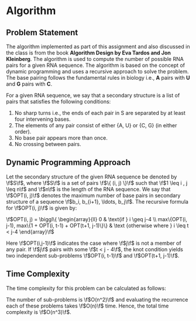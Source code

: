 # Algorithm

## Problem Statement

The algorithm implemented as part of this assignment and also discussed in the class is from the book **Algorithm Design by Eva Tardos and Jon Kleinberg**. The algorithm is used to compute the number of possible RNA pairs for a given RNA sequence. The algorithm is based on the concept of dynamic programming and uses a recursive approach to solve the problem. The base pairing follows the fundamental rules in biology i.e., **A** pairs with **U** and **G** pairs with **C**.

For a given RNA sequence, we say that a secondary structure is a list of pairs that satisfies the following conditions:

1. No sharp turns i.e., the ends of each pair in S are separated by at least four intervening bases.
2. The elements of any pair consist of either {A, U} or {C, G} (in either order).
3. No base pair appears more than once.
4. No crossing between pairs.

## Dynamic Programming Approach

Let the secondary structure of the given RNA sequence be denoted by \f$S\f$, where \f$S\f$ is a set of pairs \f$\{ (i, j) \}\f$ such that \f$1 \leq i , j \leq n\f$ and \f$n\f$ is the length of the RNA sequence. We say that \f$OPT(i, j)\f$ denotes the maximum number of base pairs in secondary structure of a sequence \f$b_i, b_{i+1}, \ldots, b_j\f$. The recursive formula for \f$OPT(i, j)\f$ is given by:

\f$OPT(i, j) = \biggl\{ \begin{array}{ll} 0 & \text{if } i \geq j-4 \\  max\{OPT(i, j-1), max\{1 + OPT(i, t-1) + OPT(t+1, j-1)\}\} & \text {otherwise where } i \leq t < j-4 \end{array}\f$

Here \f$OPT(i,j-1)\f$ indicates the case where \f$j\f$ is not a member of any pair. If \f$j\f$ pairs with some \f$t < j - 4\f$, the knot condition yields two independent sub-problems \f$OPT(i, t-1)\f$ and \f$OPT(t+1, j-1)\f$.

## Time Complexity

The time complexity for this problem can be calculated as follows:

The number of sub-problems is \f$O(n^2)\f$ and evaluating the recurrence each of these problems takes \f$O(n)\f$ time. Hence, the total time complexity is \f$O(n^3)\f$.
